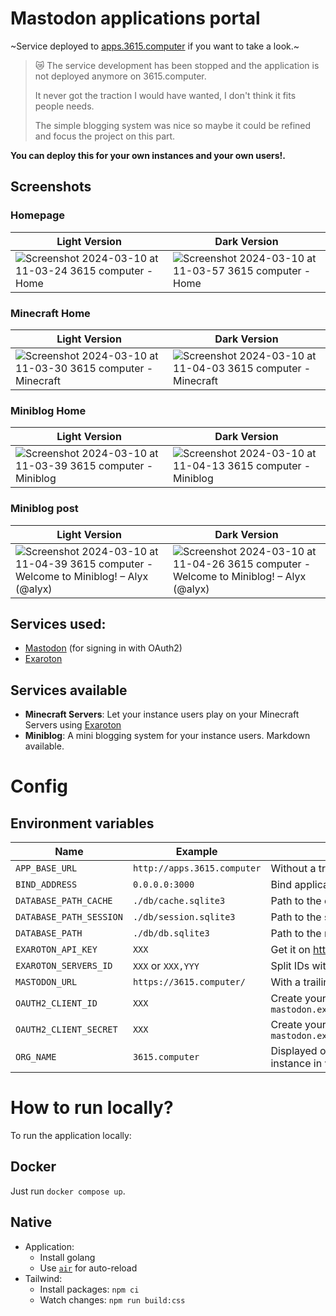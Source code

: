 # Mastodon applications portal

~Service deployed to [apps.3615.computer](https://apps.3615.computer/) if you want to take a look.~
> 😿 The service development has been stopped and the application is not deployed anymore on 3615.computer.
>
> It never got the traction I would have wanted, I don't think it fits people needs.
>
> The simple blogging system was nice so maybe it could be refined and focus the project on this part.

**You can deploy this for your own instances and your own users!.**

## Screenshots

### Homepage

| Light Version                                                                                                                                            | Dark Version                                                                                                                                             |
| -------------------------------------------------------------------------------------------------------------------------------------------------------- | -------------------------------------------------------------------------------------------------------------------------------------------------------- |
| ![Screenshot 2024-03-10 at 11-03-24 3615 computer - Home](https://github.com/3615-computer/portal/assets/152620834/f14fdf7e-686a-4e25-978c-a9a29014a0a4) | ![Screenshot 2024-03-10 at 11-03-57 3615 computer - Home](https://github.com/3615-computer/portal/assets/152620834/a069b52e-60a3-490e-a1ef-e2a9c9c7ef32) |

### Minecraft Home

| Light Version                                                                                                                                                 | Dark Version                                                                                                                                                  |
| ------------------------------------------------------------------------------------------------------------------------------------------------------------- | ------------------------------------------------------------------------------------------------------------------------------------------------------------- |
| ![Screenshot 2024-03-10 at 11-03-30 3615 computer - Minecraft](https://github.com/3615-computer/portal/assets/152620834/c7898280-48e9-4cf0-ade0-0ac442cadd00) | ![Screenshot 2024-03-10 at 11-04-03 3615 computer - Minecraft](https://github.com/3615-computer/portal/assets/152620834/91a21dbb-281e-46b6-ab75-53862ceb927e) |

### Miniblog Home

| Light Version                                                                                                                                                | Dark Version                                                                                                                                                 |
| ------------------------------------------------------------------------------------------------------------------------------------------------------------ | ------------------------------------------------------------------------------------------------------------------------------------------------------------ |
| ![Screenshot 2024-03-10 at 11-03-39 3615 computer - Miniblog](https://github.com/3615-computer/portal/assets/152620834/8692ea95-9bd3-4731-b5f6-4f3044c5c22e) | ![Screenshot 2024-03-10 at 11-04-13 3615 computer - Miniblog](https://github.com/3615-computer/portal/assets/152620834/9410ff77-0578-4099-a2c9-1a534dc1f06b) |

### Miniblog post

| Light Version                                                                                                                                                                           | Dark Version                                                                                                                                                                            |
| --------------------------------------------------------------------------------------------------------------------------------------------------------------------------------------- | --------------------------------------------------------------------------------------------------------------------------------------------------------------------------------------- |
|![Screenshot 2024-03-10 at 11-04-39 3615 computer - Welcome to Miniblog! – Alyx (@alyx)](https://github.com/3615-computer/portal/assets/152620834/35a09454-2241-4c5e-a34a-3382dce66ec4)| ![Screenshot 2024-03-10 at 11-04-26 3615 computer - Welcome to Miniblog! – Alyx (@alyx)](https://github.com/3615-computer/portal/assets/152620834/3d2dc8b7-0aed-4b44-a0ef-de33989b2555) |

## Services used:

- [Mastodon](https://joinmastodon.org/) (for signing in with OAuth2)
- [Exaroton](https://exaroton.com/)

## Services available

- **Minecraft Servers**: Let your instance users play on your Minecraft Servers using [Exaroton](https://exaroton.com/)
- **Miniblog**: A mini blogging system for your instance users. Markdown available.

# Config

## Environment variables

| Name                    | Example                     | Notes                                                                 |
| ----------------------- | --------------------------- | --------------------------------------------------------------------- |
| `APP_BASE_URL`          | `http://apps.3615.computer` | Without a trailing slash                                              |
| `BIND_ADDRESS`          | `0.0.0.0:3000`              | Bind application server to this IP and port                           |
| `DATABASE_PATH_CACHE`   | `./db/cache.sqlite3`        | Path to the cache database file                                       |
| `DATABASE_PATH_SESSION` | `./db/session.sqlite3`      | Path to the session database file                                     |
| `DATABASE_PATH`         | `./db/db.sqlite3`           | Path to the main database file                                        |
| `EXAROTON_API_KEY`      | `XXX`                       | Get it on https://exaroton.com/account/                               |
| `EXAROTON_SERVERS_ID`   | `XXX` or `XXX,YYY`          | Split IDs with a comma, without the `#`                               |
| `MASTODON_URL`          | `https://3615.computer/`    | With a trailing slash                                                 |
| `OAUTH2_CLIENT_ID`      | `XXX`                       | Create your application: `mastodon.example.com/settings/applications` |
| `OAUTH2_CLIENT_SECRET`  | `XXX`                       | Create your application: `mastodon.example.com/settings/applications` |
| `ORG_NAME`              | `3615.computer`             | Displayed on the homepage and to name the instance in various places  |

# How to run locally?

To run the application locally:

## Docker

Just run `docker compose up`.

## Native

- Application:
  - Install golang
  - Use [`air`](https://github.com/cosmtrek/air) for auto-reload
- Tailwind:
  - Install packages: `npm ci`
  - Watch changes: `npm run build:css`

